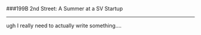 ###199B 2nd Street: A Summer at a SV Startup
________________

ugh I really need to actually write something....
